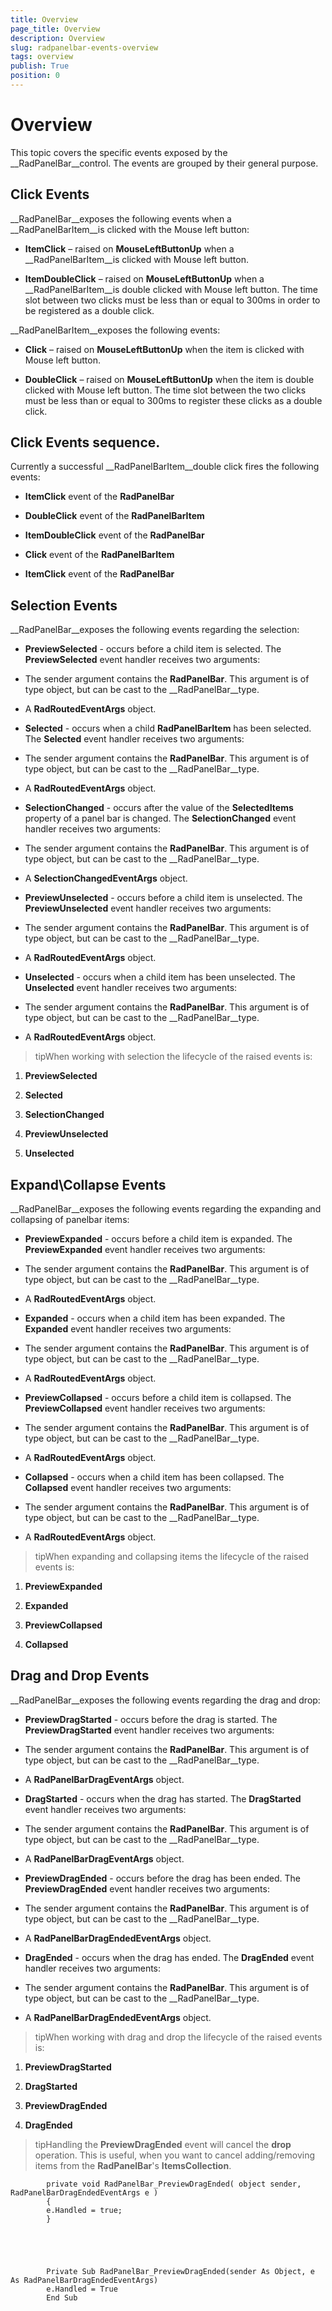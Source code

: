 ```yaml
---
title: Overview
page_title: Overview
description: Overview
slug: radpanelbar-events-overview
tags: overview
publish: True
position: 0
---
```


# Overview



This topic covers the specific events exposed by the __RadPanelBar__control. The events are grouped by their general purpose.
	  

## Click Events

__RadPanelBar__exposes the following events when a __RadPanelBarItem__is clicked with the Mouse left button:
		

* __ItemClick__ – raised on __MouseLeftButtonUp__ when a __RadPanelBarItem__is clicked with Mouse left button.
			

* __ItemDoubleClick__ – raised on __MouseLeftButtonUp__ when a __RadPanelBarItem__is double clicked with Mouse left button. The time slot between two clicks must be less than or equal to 300ms in order to be registered as a double click.
			

__RadPanelBarItem__exposes the following events:
		

* __Click__ – raised on __MouseLeftButtonUp__ when the item is clicked with Mouse left button.
			

* __DoubleClick__ – raised on __MouseLeftButtonUp__ when the item is double clicked with Mouse left button. The time slot between the two clicks must be less than or equal to 300ms to register these clicks as a double click.
			

## Click Events sequence. 

Currently a successful __RadPanelBarItem__double click fires the following events:
		

* __ItemClick__ event of the __RadPanelBar__

* __DoubleClick__ event of the __RadPanelBarItem__

* __ItemDoubleClick__ event of the __RadPanelBar__

* __Click__ event of the __RadPanelBarItem__

* __ItemClick__ event of the __RadPanelBar__

## Selection Events

__RadPanelBar__exposes the following events regarding the selection:
		

* __PreviewSelected__ - occurs before a child item is selected. The __PreviewSelected__ event handler receives two arguments:
			

* The sender argument contains the __RadPanelBar__. This argument is of type object, but can be cast to the __RadPanelBar__type.
				

* A __RadRoutedEventArgs__ object.
				

* __Selected__ - occurs when a child __RadPanelBarItem__ has been selected. The __Selected__ event handler receives two arguments:
			

* The sender argument contains the __RadPanelBar__. This argument is of type object, but can be cast to the __RadPanelBar__type.
				

* A __RadRoutedEventArgs__ object.
				

* __SelectionChanged__ - occurs after the value of the __SelectedItems__ property of a panel bar is changed. The __SelectionChanged__ event handler receives two arguments:
			

* The sender argument contains the __RadPanelBar__. This argument is of type object, but can be cast to the __RadPanelBar__type.
				

* A __SelectionChangedEventArgs__ object.
				

* __PreviewUnselected__ - occurs before a child item is unselected. The __PreviewUnselected__ event handler receives two arguments:
			

* The sender argument contains the __RadPanelBar__. This argument is of type object, but can be cast to the __RadPanelBar__type.
				

* A __RadRoutedEventArgs__ object.
				

* __Unselected__ - occurs when a child item has been unselected. The __Unselected__ event handler receives two arguments:
			

* The sender argument contains the __RadPanelBar__. This argument is of type object, but can be cast to the __RadPanelBar__type.
				

* A __RadRoutedEventArgs__ object.
				

>tipWhen working with selection the lifecycle of the raised events is:

1. __PreviewSelected__

1. __Selected__

1. __SelectionChanged__

1. __PreviewUnselected__

1. __Unselected__

## Expand\Collapse Events

__RadPanelBar__exposes the following events regarding the expanding and collapsing of panelbar items:
		

* __PreviewExpanded__ - occurs before a child item is expanded. The __PreviewExpanded__ event handler receives two arguments:
			

* The sender argument contains the __RadPanelBar__. This argument is of type object, but can be cast to the __RadPanelBar__type.
				

* A __RadRoutedEventArgs__ object.
				

* __Expanded__ - occurs when a child item has been expanded. The __Expanded__ event handler receives two arguments:
			

* The sender argument contains the __RadPanelBar__. This argument is of type object, but can be cast to the __RadPanelBar__type.
				

* A __RadRoutedEventArgs__ object.
				

* __PreviewCollapsed__ - occurs before a child item is collapsed. The __PreviewCollapsed__ event handler receives two arguments:
			

* The sender argument contains the __RadPanelBar__. This argument is of type object, but can be cast to the __RadPanelBar__type.
				

* A __RadRoutedEventArgs__ object.
				

* __Collapsed__ - occurs when a child item has been collapsed. The __Collapsed__ event handler receives two arguments:
			

* The sender argument contains the __RadPanelBar__. This argument is of type object, but can be cast to the __RadPanelBar__type.
				

* A __RadRoutedEventArgs__ object.
				

>tipWhen expanding and collapsing items the lifecycle of the raised events is:

1. __PreviewExpanded__

1. __Expanded__

1. __PreviewCollapsed__

1. __Collapsed__

## Drag and Drop Events

__RadPanelBar__exposes the following events regarding the drag and drop:
		

* __PreviewDragStarted__ - occurs before the drag is started. The __PreviewDragStarted__ event handler receives two arguments:
			

* The sender argument contains the __RadPanelBar__. This argument is of type object, but can be cast to the __RadPanelBar__type.
				

* A __RadPanelBarDragEventArgs__ object.
				

* __DragStarted__ - occurs when the drag has started. The __DragStarted__ event handler receives two arguments:
			

* The sender argument contains the __RadPanelBar__. This argument is of type object, but can be cast to the __RadPanelBar__type.
				

* A __RadPanelBarDragEventArgs__ object.
				

* __PreviewDragEnded__ - occurs before the drag has been ended. The __PreviewDragEnded__ event handler receives two arguments:
			

* The sender argument contains the __RadPanelBar__. This argument is of type object, but can be cast to the __RadPanelBar__type.
				

* A __RadPanelBarDragEndedEventArgs__ object.
				

* __DragEnded__ - occurs when the drag has ended. The __DragEnded__ event handler receives two arguments:
			

* The sender argument contains the __RadPanelBar__. This argument is of type object, but can be cast to the __RadPanelBar__type.
				

* A __RadPanelBarDragEndedEventArgs__ object.
				

>tipWhen working with drag and drop the lifecycle of the raised events is:

1. __PreviewDragStarted__

1. __DragStarted__

1. __PreviewDragEnded__

1. __DragEnded__

>tipHandling the __PreviewDragEnded__ event will cancel the __drop__ operation. This is useful, when you want to cancel adding/removing items from the __RadPanelBar__'s __ItemsCollection__.
		  

	
			private void RadPanelBar_PreviewDragEnded( object sender, RadPanelBarDragEndedEventArgs e )
			{
			e.Handled = true;
			}
		  



	
			Private Sub RadPanelBar_PreviewDragEnded(sender As Object, e As RadPanelBarDragEndedEventArgs)
			e.Handled = True
			End Sub
		  


